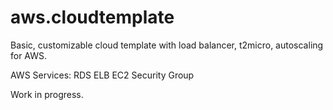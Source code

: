 # aws.cloudtemplate
Basic, customizable cloud template with load balancer, t2micro, autoscaling for AWS. 


AWS Services:
RDS
ELB
EC2
Security Group 


Work in progress.  

